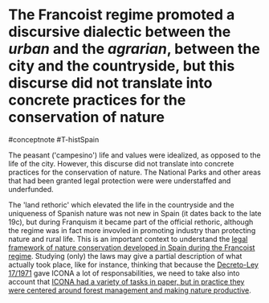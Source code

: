 # The Francoist regime promoted a discursive dialectic between the *urban* and the *agrarian*, between the city and the countryside, but this discurse did not translate into concrete practices for the conservation of nature
#conceptnote #T-histSpain

The peasant ('campesino') life and values were idealized, as opposed to the life of the city. However, this discurse did not translate into concrete practices for the conservation of nature. The National Parks and other areas that had been granted legal protection were were understaffed and underfunded.

The 'land rethoric' which elevated the life in the countryside and the uniqueness of Spanish nature was not new in Spain (it dates back to the late 19c), but during Franquism it became part of the official rethoric, although the regime was in fact more invovled in promoting industry than protecting nature and rural life. This is an important context to understand the [legal framework of nature conservation developed in Spain during the Francoist regime](what%20is%20the%20legal%20framework%20of%20conservation%20in%20Spain%20and%20Europe?.md). Studying (only) the laws may give a partial description of what actually took place, like for instance, thinking that because the [Decreto-Ley 17/1971](biodiv--rough%20list%20of%20events.md#1971%20making%20of%20ICONA) gave ICONA a lot of responsabilities, we need to take also into account that [ICONA had a variety of tasks in paper, but in practice they were centered around forest management and making nature productive](ICONA%20had%20a%20variety%20of%20tasks%20in%20paper,%20but%20in%20practice%20they%20were%20centered%20around%20forest%20management%20and%20making%20nature%20productive.md).

